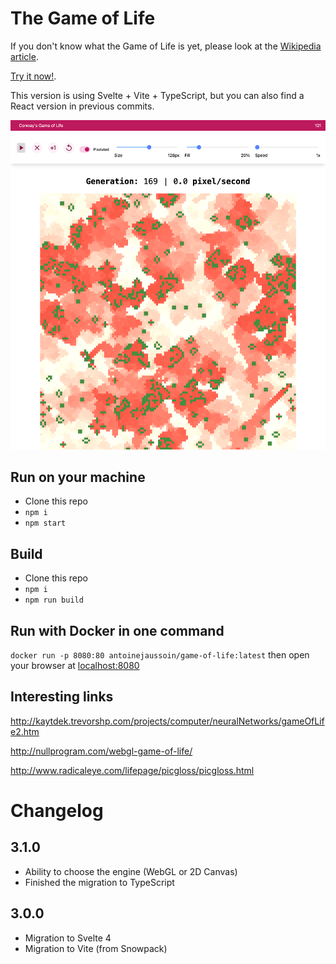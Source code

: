 # The Game of Life

If you don't know what the Game of Life is yet, please look at the [Wikipedia article](https://en.wikipedia.org/wiki/Conway%27s_Game_of_Life).

[Try it now!](http://gol.jaussoin.com).

This version is using Svelte + Vite + TypeScript, but you can also find a React version in previous commits.

![gol.jaussoin.com](/medias/screenshot.png?raw=true 'Game of Life')

## Run on your machine

- Clone this repo
- `npm i`
- `npm start`

## Build

- Clone this repo
- `npm i`
- `npm run build`

## Run with Docker in one command

`docker run -p 8080:80 antoinejaussoin/game-of-life:latest` then open your browser at [localhost:8080](http://localhost:8080)

## Interesting links

http://kaytdek.trevorshp.com/projects/computer/neuralNetworks/gameOfLife2.htm

http://nullprogram.com/webgl-game-of-life/

http://www.radicaleye.com/lifepage/picgloss/picgloss.html

# Changelog

## 3.1.0

- Ability to choose the engine (WebGL or 2D Canvas)
- Finished the migration to TypeScript

## 3.0.0

- Migration to Svelte 4
- Migration to Vite (from Snowpack)